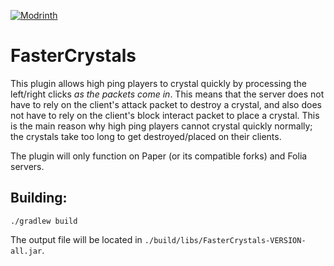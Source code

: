 [![Modrinth](https://img.shields.io/modrinth/v/pvpclub-FasterCrystals?label=Modrinth&style=for-the-badge)](https://modrinth.com/plugin/pvpclub-fastercrystals)

# FasterCrystals
This plugin allows high ping players to crystal quickly by processing the left/right clicks *as the packets come in*.
This means that the server does not have to rely on the client's attack packet to destroy a crystal, and also does not have to rely on the client's block interact packet to place a crystal.
This is the main reason why high ping players cannot crystal quickly normally; the crystals take too long to get destroyed/placed on their clients.

The plugin will only function on Paper (or its compatible forks) and Folia servers.

## Building:
`./gradlew build`

The output file will be located in `./build/libs/FasterCrystals-VERSION-all.jar`.
